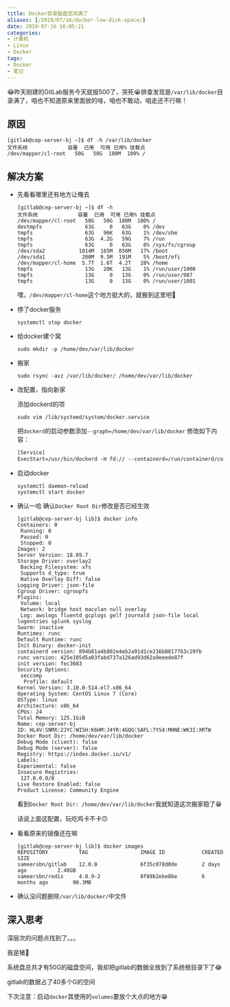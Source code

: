 ```yaml
---
title: Docker目录磁盘空间满了
aliases: [/2019/07/16/docker-low-disk-space/]
date: 2019-07-16 16:05:21
categories:
- 计算机
- Linux
- Docker
tags:
- Docker
- 笔记
---
```



😂昨天刚建的GitLab服务今天就报500了，哭死😭排查发现是`/var/lib/docker`目录满了，咱也不知道原来里面放的啥，咱也不敢动，咱走还不行嘛！

<!--more-->

## 原因

```shell
[gitlab@cep-server-bj ~]$ df -h /var/lib/docker
文件系统             容量  已用  可用 已用% 挂载点
/dev/mapper/cl-root   50G   50G  180M  100% /
```

## 解决方案

- 先看看哪里还有地方让俺去

    ```shell
    [gitlab@cep-server-bj ~]$ df -h
    文件系统             容量  已用  可用 已用% 挂载点
    /dev/mapper/cl-root   50G   50G  180M  100% /
    devtmpfs              63G     0   63G    0% /dev
    tmpfs                 63G   96K   63G    1% /dev/shm
    tmpfs                 63G  4.2G   59G    7% /run
    tmpfs                 63G     0   63G    0% /sys/fs/cgroup
    /dev/sda2           1014M  165M  850M   17% /boot
    /dev/sda1            200M  9.5M  191M    5% /boot/efi
    /dev/mapper/cl-home  5.7T  1.6T  4.2T   28% /home
    tmpfs                 13G   20K   13G    1% /run/user/1000
    tmpfs                 13G     0   13G    0% /run/user/987
    tmpfs                 13G     0   13G    0% /run/user/1001
    ```
    
    嘿，`/dev/mapper/cl-home`这个地方挺大的，就搬到这里吧🙂
    
- 停了docker服务

    ```shell
    systemctl stop docker
    ```

- 给docker建个窝

    ```shell
    sudo mkdir -p /home/dev/var/lib/docker
    ```

- 搬家

    ```shell
    sudo rsync -avz /var/lib/docker/ /home/dev/var/lib/docker
    ```

- 改配置，指向新家

  添加dockerd的项

  ```shell
  sudo vim /lib/systemd/system/docker.service
  ```
  把`dockerd`的启动参数添加`--graph=/home/dev/var/lib/docker`
  修改如下内容：

  ```txt
  [Service]
  ExecStart=/usr/bin/dockerd -H fd:// --containerd=/run/containerd/containerd.sock --graph=/home/dev/var/lib/docker

  ```
  
- 启动docker

  ```shell
  systemctl daemon-reload
  systemctl start docker
  ```

- 确认一哈
  确认`Docker Root Dir`修改是否已经生效
  
  ```shell
  [gitlab@cep-server-bj lib]$ docker info
  Containers: 0
   Running: 0
   Paused: 0
   Stopped: 0
  Images: 2
  Server Version: 18.09.7
  Storage Driver: overlay2
   Backing Filesystem: xfs
   Supports d_type: true
   Native Overlay Diff: false
  Logging Driver: json-file
  Cgroup Driver: cgroupfs
  Plugins:
   Volume: local
   Network: bridge host macvlan null overlay
   Log: awslogs fluentd gcplogs gelf journald json-file local logentries splunk syslog
  Swarm: inactive
  Runtimes: runc
  Default Runtime: runc
  Init Binary: docker-init
  containerd version: 894b81a4b802e4eb2a91d1ce216b8817763c29fb
  runc version: 425e105d5a03fabd737a126ad93d62a9eeede87f
  init version: fec3683
  Security Options:
   seccomp
    Profile: default
  Kernel Version: 3.10.0-514.el7.x86_64
  Operating System: CentOS Linux 7 (Core)
  OSType: linux
  Architecture: x86_64
  CPUs: 24
  Total Memory: 125.1GiB
  Name: cep-server-bj
  ID: HL4V:SNMX:2JYC:WISH:K6HM:J4YR:4GQG:SAFL:7YS4:MHNE:WK3I:XRTW
  Docker Root Dir: /home/dev/var/lib/docker
  Debug Mode (client): false
  Debug Mode (server): false
  Registry: https://index.docker.io/v1/
  Labels:
  Experimental: false
  Insecure Registries:
   127.0.0.0/8
  Live Restore Enabled: false
  Product License: Community Engine
  ```
  
  看到`Docker Root Dir: /home/dev/var/lib/docker`我就知道这次搬家稳了😁
  
  话说上面这配置，玩吃鸡卡不卡🙃
  
- 看看原来的镜像还在嘛

  ```shell
  [gitlab@cep-server-bj lib]$ docker images
  REPOSITORY          TAG                 IMAGE ID            CREATED             SIZE
  sameersbn/gitlab    12.0.0              6f35c078d0de        2 days ago          2.48GB
  sameersbn/redis     4.0.9-2             8f89b2ebe8be        6 months ago        90.3MB
  ```

- 确认没问题删除`/var/lib/docker/`中文件

## 深入思考

深层次的问题点找到了。。。

我是猪🐷

系统盘总共才有50G的磁盘空间，我却把gitlab的数据全放到了系统根目录下了😂

gitlab的数据占了40多个G的空间

下次注意：启动`docker`其使用的`volumes`要放个大点的地方😁